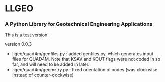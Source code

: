 # LLGEO
### A Python Library for Geotechnical Engineering Applications

This is a test version!


version 0.0.3
- llgeo/quad4m/genfiles.py : added genfiles.py, which generates input files for QUAD4M. Note that KSAV and KOUT flags were not coded in so far, and will need to be added in later.
- llgeo/quad4m/geometry.py : fixed orientation of nodes (was clockwise instead of counter-clockwise)